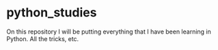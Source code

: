 # python_studies
On this repository I will be putting everything that I have been learning in Python. All the tricks, etc.
